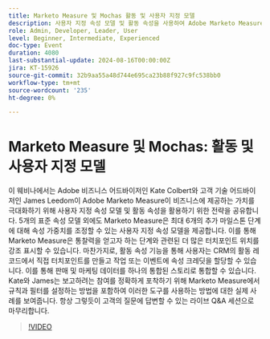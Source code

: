 ```yaml
---
title: Marketo Measure 및 Mochas 활동 및 사용자 지정 모델
description: 사용자 지정 속성 모델 및 활동 속성을 사용하여 Adobe Marketo Measure을 극대화하기 위한 전략에 대해 알아봅니다. Kate Colbert 및 James Leedom Adobe 전문가와 함께 속성 가중치를 조정하고, CRM 활동에서 접점을 만들고, 판매 및 마케팅 데이터를 조정하는 방법을 보여 줍니다. 라이브 Q&A 세션에서 실제 사례를 살펴보고 질문에 대한 답변을 얻을 수 있습니다.
role: Admin, Developer, Leader, User
level: Beginner, Intermediate, Experienced
doc-type: Event
duration: 4080
last-substantial-update: 2024-08-16T00:00:00Z
jira: KT-15926
source-git-commit: 32b9aa55a48d744e695ca23b88f927c9fc538bb0
workflow-type: tm+mt
source-wordcount: '235'
ht-degree: 0%

---
```



# Marketo Measure 및 Mochas: 활동 및 사용자 지정 모델

이 웨비나에서는 Adobe 비즈니스 어드바이저인 Kate Colbert와 고객 기술 어드바이저인 James Leedom이 Adobe Marketo Measure이 비즈니스에 제공하는 가치를 극대화하기 위해 사용자 지정 속성 모델 및 활동 속성을 활용하기 위한 전략을 공유합니다. 5개의 표준 속성 모델 외에도 Marketo Measure은 최대 6개의 추가 마일스톤 단계에 대해 속성 가중치를 조정할 수 있는 사용자 지정 속성 모델을 제공합니다. 이를 통해 Marketo Measure은 통찰력을 얻고자 하는 단계와 관련된 더 많은 터치포인트 위치를 강조 표시할 수 있습니다. 마찬가지로, 활동 속성 기능을 통해 사용자는 CRM의 활동 레코드에서 직접 터치포인트를 만들고 작업 또는 이벤트에 속성 크레딧을 할당할 수 있습니다. 이를 통해 판매 및 마케팅 데이터를 하나의 통합된 스토리로 통합할 수 있습니다. Kate와 James는 보고하려는 참여를 정확하게 포착하기 위해 Marketo Measure에서 규칙과 필터를 설정하는 방법을 포함하여 이러한 도구를 사용하는 방법에 대한 실제 사례를 보여줍니다. 항상 그렇듯이 고객의 질문에 답변할 수 있는 라이브 Q&amp;A 세션으로 마무리합니다.

>[!VIDEO](https://video.tv.adobe.com/v/3432603/?learn=on)
